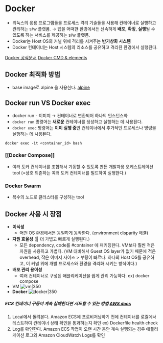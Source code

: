 # Docker

- 리눅스의 응용 프로그램들을 프로세스 격리 기술들을 사용해 컨테이너로 실행하고 관리하는 s/w 플랫폼.
&rarr; 앱을 어떠한 환경에서든 신속하게 **배포**, **확장**, **실행**될 수 있도록 하는 서비스를 제공하는 s/w 플랫폼.
- Docker는 Host OS의 커널 위에 격리를 시켜주는 **반가상화 시스템**
- Docker 컨테이너는 Host 시스템의 리소스를 공유하고 격리된 환경에서 실행된다.

[Docker 공식문서](https://docs.docker.com/)
[Docker CMD & elements](https://ivdevlog.tistory.com/9)

## Docker 최적화 방법

- base image로 alpine 을 사용한다. [alpine](https://namu.wiki/w/Alpine%20Linux)

## Docker run VS Docker exec

- docker run - 이미지 &rarr; 컨테이너로 변환되어 하나의 인스턴스화
- `docker run` 명령어는 **새로운** 컨테이너를 생성하고 실행하는 데 사용된다.
- `docker exec` 명령어는 **이미 실행 중**인 컨테이너에서 추가적인 프로세스나 명령을 실행하는 데 사용된다.

```
docker exec -it <container_id> bash
```
### [[Docker Compose]]

- 여러 도커 컨테이너를 조합해서 기동할 수 있도록 만든 개발자용 오케스트레이션 tool (=상호 의존하는 여러 도커 컨테이너를 빌드하여 실행한다.)
### Docker Swarm

- 복수의 노드로 클러스터를 구성하는 tool

## Docker 사용 시 장점

- **이식성**
	- 어떤 OS 환경에서든 동일하게 동작한다. (environment disparity 해결)
- **자원 효율성** (🔑 더 가볍고 빠르게 실행된다.)
	- 모든 dependency, code를 #container 에 패키징한다. VM보다 훨씬 적은 자원을 사용하고 가볍다. (VM 대비해서 Guest OS layer가 없기 때문에 적은 overhead, 작은 이미지 사이즈 > 부팅이 빠르다. 하나의 Host OS를 공유하고, 이 커널 위에 개별 프로세스와 환경을 격리화 시키는 방식이다.)
- **배포 관리 용이성**
	- 여러 컨테이너로 구성된 애플리케이션을 쉽게 관리 가능하다. ex) docker compose
- VM
![vm|350](https://img1.daumcdn.net/thumb/R1280x0/?scode=mtistory2&fname=https%3A%2F%2Ft1.daumcdn.net%2Fcfile%2Ftistory%2F213CAE3D5265549405)
- **Docker**
![docker|350](https://img1.daumcdn.net/thumb/R1280x0/?scode=mtistory2&fname=https%3A%2F%2Ft1.daumcdn.net%2Fcfile%2Ftistory%2F272F203F5265549F04)
##### ECS 컨테이너 구동이 계속 실패한다면 시도할 수 있는 방법 [AWS docs](https://repost.aws/ko/knowledge-center/ecs-task-container-health-check-failures)
1. Local에서 돌려본다.
		Amazon ECS에 프로비저닝하기 전에 컨테이너를 로컬에서 테스트하여 컨테이너 상태 확인을 통과하는지 확인 ex) Dockerfile health check
2. Log를 확인한다.
		Amazon ECS 작업이 오랜 시간 동안 계속 실행되는 경우 애플리케이션 로그와 Amazon CloudWatch Logs를 확인